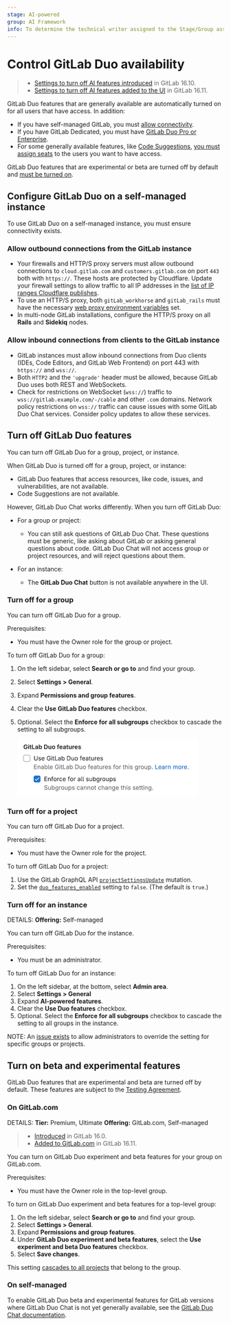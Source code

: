 ```yaml
---
stage: AI-powered
group: AI Framework
info: To determine the technical writer assigned to the Stage/Group associated with this page, see https://handbook.gitlab.com/handbook/product/ux/technical-writing/#assignments
---
```


# Control GitLab Duo availability

> - [Settings to turn off AI features introduced](https://gitlab.com/groups/gitlab-org/-/epics/12404) in GitLab 16.10.
> - [Settings to turn off AI features added to the UI](https://gitlab.com/gitlab-org/gitlab/-/issues/441489) in GitLab 16.11.

GitLab Duo features that are generally available are automatically turned on for all users that have access.
In addition:

- If you have self-managed GitLab, you must
  [allow connectivity](#configure-gitlab-duo-on-a-self-managed-instance).
- If you have GitLab Dedicated, you must have [GitLab Duo Pro or Enterprise](../../subscriptions/subscription-add-ons.md).
- For some generally available features, like [Code Suggestions](../project/repository/code_suggestions/index.md),
  [you must assign seats](../../subscriptions/subscription-add-ons.md#assign-gitlab-duo-pro-seats)
  to the users you want to have access.

GitLab Duo features that are experimental or beta are turned off by default
and [must be turned on](#turn-on-beta-and-experimental-features).

## Configure GitLab Duo on a self-managed instance

To use GitLab Duo on a self-managed instance, you must ensure connectivity exists.

### Allow outbound connections from the GitLab instance

- Your firewalls and HTTP/S proxy servers must allow outbound connections
  to `cloud.gitlab.com` and `customers.gitlab.com` on port `443` both with `https://`.
  These hosts are protected by Cloudflare. Update your firewall settings to allow traffic to
  all IP addresses in the [list of IP ranges Cloudflare publishes](https://www.cloudflare.com/ips/).
- To use an HTTP/S proxy, both `gitLab_workhorse` and `gitLab_rails` must have the necessary
  [web proxy environment variables](https://docs.gitlab.com/omnibus/settings/environment-variables.html) set.
- In multi-node GitLab installations, configure the HTTP/S proxy on all **Rails** and **Sidekiq** nodes.

### Allow inbound connections from clients to the GitLab instance

- GitLab instances must allow inbound connections from Duo clients (IDEs, Code Editors, and GitLab Web Frontend)
  on port 443 with `https://` and `wss://`.
- Both `HTTP2` and the `'upgrade'` header must be allowed, because GitLab Duo
  uses both REST and WebSockets.
- Check for restrictions on WebSocket (`wss://`) traffic to `wss://gitlab.example.com/-/cable` and other `.com` domains.
  Network policy restrictions on `wss://` traffic can cause issues with some GitLab Duo Chat
  services. Consider policy updates to allow these services.

## Turn off GitLab Duo features

You can turn off GitLab Duo for a group, project, or instance.

When GitLab Duo is turned off for a group, project, or instance:

- GitLab Duo features that access resources, like code, issues, and vulnerabilities, are not available.
- Code Suggestions are not available.

However, GitLab Duo Chat works differently. When you turn off GitLab Duo:

- For a group or project:
  - You can still ask questions of GitLab Duo Chat. These questions must be generic, like
    asking about GitLab or asking general questions about code. GitLab Duo Chat will not access group or
    project resources, and will reject questions about them.

- For an instance:
  - The **GitLab Duo Chat** button is not available anywhere in the UI.

### Turn off for a group

You can turn off GitLab Duo for a group.

Prerequisites:

- You must have the Owner role for the group or project.

To turn off GitLab Duo for a group:

<!-- vale gitlab.Substitutions = NO -->
1. On the left sidebar, select **Search or go to** and find your group.
1. Select **Settings > General**.
1. Expand **Permissions and group features**.
1. Clear the **Use GitLab Duo features** checkbox.
1. Optional. Select the **Enforce for all subgroups** checkbox to cascade the setting to
   all subgroups.

   ![Cascading setting](img/disable_duo_features_v17_1.png)
<!-- vale gitlab.Substitutions = YES -->

### Turn off for a project

You can turn off GitLab Duo for a project.

Prerequisites:

- You must have the Owner role for the project.

To turn off GitLab Duo for a project:

1. Use the GitLab GraphQL API
   [`projectSettingsUpdate`](../../api/graphql/reference/index.md#mutationprojectsettingsupdate)
   mutation.
1. Set the
   [`duo_features_enabled`](../../api/graphql/getting_started.md#update-project-settings)
   setting to `false`. (The default is `true`.)

### Turn off for an instance

DETAILS:
**Offering:** Self-managed

You can turn off GitLab Duo for the instance.

Prerequisites:

- You must be an administrator.

To turn off GitLab Duo for an instance:

<!-- vale gitlab.Substitutions = NO -->
1. On the left sidebar, at the bottom, select **Admin area**.
1. Select **Settings > General**
1. Expand **AI-powered features**.
1. Clear the **Use Duo features** checkbox.
1. Optional. Select the **Enforce for all subgroups** checkbox to cascade
   the setting to all groups in the instance.
<!-- vale gitlab.Substitutions = YES -->

NOTE:
An [issue exists](https://gitlab.com/gitlab-org/gitlab/-/issues/441532) to allow administrators
to override the setting for specific groups or projects.

## Turn on beta and experimental features

GitLab Duo features that are experimental and beta are turned off by default.
These features are subject to the [Testing Agreement](https://handbook.gitlab.com/handbook/legal/testing-agreement/).

### On GitLab.com

DETAILS:
**Tier:** Premium, Ultimate
**Offering:** GitLab.com, Self-managed

> - [Introduced](https://gitlab.com/gitlab-org/gitlab/-/merge_requests/118222) in GitLab 16.0.
> - [Added to GitLab.com](https://gitlab.com/gitlab-org/gitlab/-/merge_requests/147833) in GitLab 16.11.

You can turn on GitLab Duo experiment and beta features for your group on GitLab.com.

Prerequisites:

- You must have the Owner role in the top-level group.

To turn on GitLab Duo experiment and beta features for a top-level group:

1. On the left sidebar, select **Search or go to** and find your group.
1. Select **Settings > General**.
1. Expand **Permissions and group features**.
1. Under **GitLab Duo experiment and beta features**, select the **Use experiment and beta Duo features** checkbox.
1. Select **Save changes**.

This setting [cascades to all projects](../../user/project/merge_requests/approvals/settings.md#cascade-settings-from-the-instance-or-top-level-group)
that belong to the group.

### On self-managed

To enable GitLab Duo beta and experimental features for GitLab versions
where GitLab Duo Chat is not yet generally available, see the
[GitLab Duo Chat documentation](../gitlab_duo_chat/turn_on_off.md#for-self-managed).

